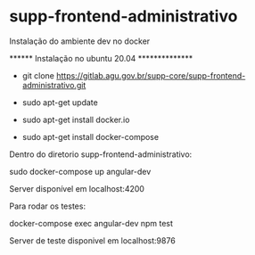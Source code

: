 # supp-frontend-administrativo

Instalação do ambiente dev no docker

****** Instalação no ubuntu 20.04 **************

- git clone https://gitlab.agu.gov.br/supp-core/supp-frontend-administrativo.git

- sudo apt-get update
- sudo apt-get install docker.io
- sudo apt-get install docker-compose

Dentro do diretorio supp-frontend-administrativo:

sudo docker-compose up angular-dev

Server disponível em localhost:4200

Para rodar os testes: 

docker-compose exec angular-dev npm test

Server de teste disponivel em localhost:9876
